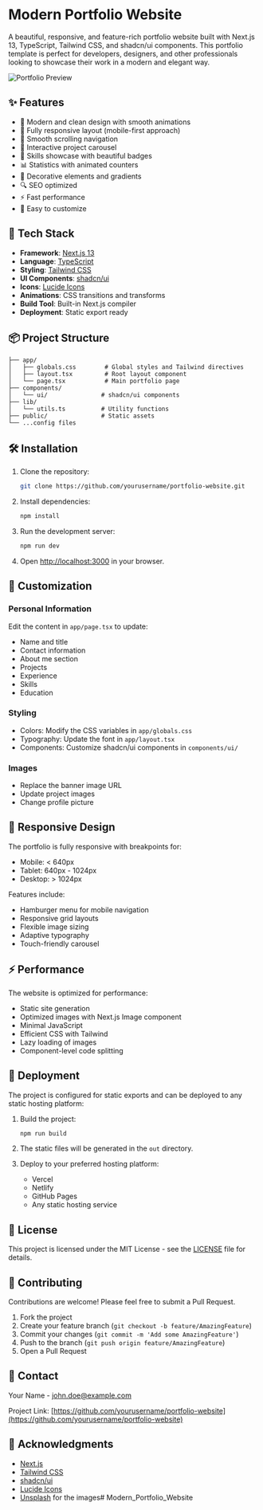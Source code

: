# Modern Portfolio Website

A beautiful, responsive, and feature-rich portfolio website built with Next.js 13, TypeScript, Tailwind CSS, and shadcn/ui components. This portfolio template is perfect for developers, designers, and other professionals looking to showcase their work in a modern and elegant way.

![Portfolio Preview](capture.png)

## ✨ Features

- 🎨 Modern and clean design with smooth animations
- 📱 Fully responsive layout (mobile-first approach)
- 🌙 Smooth scrolling navigation
- 🎠 Interactive project carousel
- 🎯 Skills showcase with beautiful badges
- 📊 Statistics with animated counters
- 🌊 Decorative elements and gradients
- 🔍 SEO optimized
- ⚡ Fast performance
- 🎨 Easy to customize

## 🚀 Tech Stack

- **Framework**: [Next.js 13](https://nextjs.org/)
- **Language**: [TypeScript](https://www.typescriptlang.org/)
- **Styling**: [Tailwind CSS](https://tailwindcss.com/)
- **UI Components**: [shadcn/ui](https://ui.shadcn.com/)
- **Icons**: [Lucide Icons](https://lucide.dev/)
- **Animations**: CSS transitions and transforms
- **Build Tool**: Built-in Next.js compiler
- **Deployment**: Static export ready

## 📦 Project Structure

```
├── app/
│   ├── globals.css        # Global styles and Tailwind directives
│   ├── layout.tsx         # Root layout component
│   └── page.tsx           # Main portfolio page
├── components/
│   └── ui/               # shadcn/ui components
├── lib/
│   └── utils.ts          # Utility functions
├── public/               # Static assets
└── ...config files
```

## 🛠️ Installation

1. Clone the repository:

   ```bash
   git clone https://github.com/yourusername/portfolio-website.git
   ```

2. Install dependencies:

   ```bash
   npm install
   ```

3. Run the development server:

   ```bash
   npm run dev
   ```

4. Open [http://localhost:3000](http://localhost:3000) in your browser.

## 🎨 Customization

### Personal Information

Edit the content in `app/page.tsx` to update:

- Name and title
- Contact information
- About me section
- Projects
- Experience
- Skills
- Education

### Styling

- Colors: Modify the CSS variables in `app/globals.css`
- Typography: Update the font in `app/layout.tsx`
- Components: Customize shadcn/ui components in `components/ui/`

### Images

- Replace the banner image URL
- Update project images
- Change profile picture

## 📱 Responsive Design

The portfolio is fully responsive with breakpoints for:

- Mobile: < 640px
- Tablet: 640px - 1024px
- Desktop: > 1024px

Features include:

- Hamburger menu for mobile navigation
- Responsive grid layouts
- Flexible image sizing
- Adaptive typography
- Touch-friendly carousel

## ⚡ Performance

The website is optimized for performance:

- Static site generation
- Optimized images with Next.js Image component
- Minimal JavaScript
- Efficient CSS with Tailwind
- Lazy loading of images
- Component-level code splitting

## 🚀 Deployment

The project is configured for static exports and can be deployed to any static hosting platform:

1. Build the project:

   ```bash
   npm run build
   ```

2. The static files will be generated in the `out` directory.

3. Deploy to your preferred hosting platform:
   - Vercel
   - Netlify
   - GitHub Pages
   - Any static hosting service

## 📄 License

This project is licensed under the MIT License - see the [LICENSE](LICENSE) file for details.

## 🤝 Contributing

Contributions are welcome! Please feel free to submit a Pull Request.

1. Fork the project
2. Create your feature branch (`git checkout -b feature/AmazingFeature`)
3. Commit your changes (`git commit -m 'Add some AmazingFeature'`)
4. Push to the branch (`git push origin feature/AmazingFeature`)
5. Open a Pull Request

## 📧 Contact

Your Name - [john.doe@example.com](mailto:john.doe@example.com)

Project Link: [https://github.com/yourusername/portfolio-website](https://github.com/yourusername/portfolio-website)

## 🙏 Acknowledgments

- [Next.js](https://nextjs.org/)
- [Tailwind CSS](https://tailwindcss.com/)
- [shadcn/ui](https://ui.shadcn.com/)
- [Lucide Icons](https://lucide.dev/)
- [Unsplash](https://unsplash.com/) for the images# Modern_Portfolio_Website
